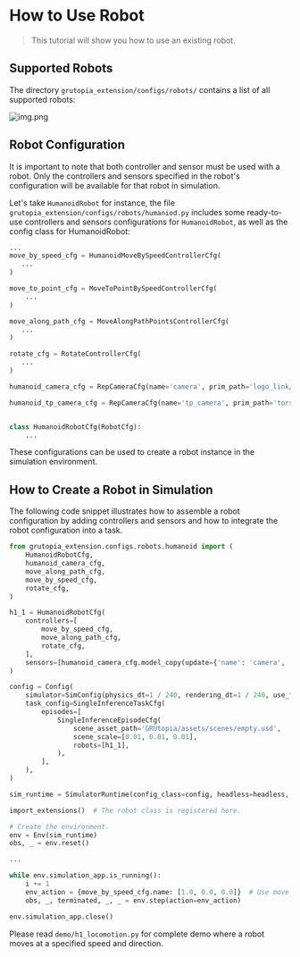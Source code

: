 # How to Use Robot

> This tutorial will show you how to use an existing robot.

## Supported Robots

 The directory `grutopia_extension/configs/robots/` contains a list of all supported robots:

![img.png](../_static/image/config_robots_list.png)


## Robot Configuration

It is important to note that both controller and sensor must be used with a robot. Only the controllers and sensors specified in the robot's configuration will be available for that robot in simulation.

Let's take `HumanoidRobot` for instance, the file `grutopia_extension/configs/robots/humaniod.py` includes some ready-to-use controllers and sensors configurations for `HumanoidRobot`, as well as the config class for HumanoidRobot:

```python
...
move_by_speed_cfg = HumanoidMoveBySpeedControllerCfg(
   ...
)

move_to_point_cfg = MoveToPointBySpeedControllerCfg(
    ...
)

move_along_path_cfg = MoveAlongPathPointsControllerCfg(
   ...
)

rotate_cfg = RotateControllerCfg(
   ...
)

humanoid_camera_cfg = RepCameraCfg(name='camera', prim_path='logo_link/Camera', size=(640, 480))

humanoid_tp_camera_cfg = RepCameraCfg(name='tp_camera', prim_path='torso_link/TPCamera', size=(640, 480))


class HumanoidRobotCfg(RobotCfg):
    ...
```

These configurations can be used to create a robot instance in the simulation environment.

## How to Create a Robot in Simulation

The following code snippet illustrates how to assemble a robot configuration by adding controllers and sensors and how to integrate the robot configuration into a task.

```python
from grutopia_extension.configs.robots.humanoid import (
    HumanoidRobotCfg,
    humanoid_camera_cfg,
    move_along_path_cfg,
    move_by_speed_cfg,
    rotate_cfg,
)

h1_1 = HumanoidRobotCfg(
    controllers=[
        move_by_speed_cfg,
        move_along_path_cfg,
        rotate_cfg,
    ],
    sensors=[humanoid_camera_cfg.model_copy(update={'name': 'camera', 'size': (320, 240), 'enable': True}, deep=True)],
)

config = Config(
    simulator=SimConfig(physics_dt=1 / 240, rendering_dt=1 / 240, use_fabric=False),
    task_config=SingleInferenceTaskCfg(
        episodes=[
            SingleInferenceEpisodeCfg(
                scene_asset_path='GRUtopia/assets/scenes/empty.usd',
                scene_scale=[0.01, 0.01, 0.01],
                robots=[h1_1],
            ),
        ],
    ),
)

sim_runtime = SimulatorRuntime(config_class=config, headless=headless, native=headless)

import_extensions()  # The robot class is registered here.

# Create the environment.
env = Env(sim_runtime)
obs, _ = env.reset()

...

while env.simulation_app.is_running():
    i += 1
    env_action = {move_by_speed_cfg.name: [1.0, 0.0, 0.0]}  # Use move_by_speed controller
    obs, _, terminated, _, _ = env.step(action=env_action)

env.simulation_app.close()
```

Please read `demo/h1_locomotion.py` for complete demo where a robot moves at a specified speed and direction.
